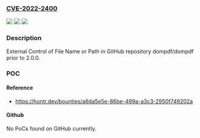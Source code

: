 ### [CVE-2022-2400](https://cve.mitre.org/cgi-bin/cvename.cgi?name=CVE-2022-2400)
![](https://img.shields.io/static/v1?label=Product&message=dompdf%2Fdompdf&color=blue)
![](https://img.shields.io/static/v1?label=Version&message=%3C%202.0.0%20&color=brighgreen)
![](https://img.shields.io/static/v1?label=Vulnerability&message=CWE-73%20External%20Control%20of%20File%20Name%20or%20Path&color=brighgreen)

### Description

External Control of File Name or Path in GitHub repository dompdf/dompdf prior to 2.0.0.

### POC

#### Reference
- https://huntr.dev/bounties/a6da5e5e-86be-499a-a3c3-2950f749202a

#### Github
No PoCs found on GitHub currently.

